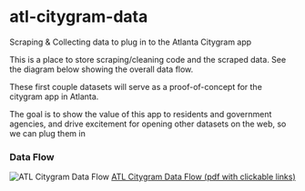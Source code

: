 # atl-citygram-data
Scraping &amp; Collecting data to plug in to the Atlanta Citygram app

This is a place to store scraping/cleaning code and the scraped data.  See the diagram below showing the overall data flow.

These first couple datasets will serve as a proof-of-concept for the citygram app in Atlanta.

The goal is to show the value of this app to residents and government agencies, and drive excitement for opening other datasets on the web, so we can plug them in

### Data Flow
![ATL Citygram Data Flow](../blob/master/images/atl-citygram-data-flow.png)
[ATL Citygram Data Flow (pdf with clickable links)](../blob/master/images/atl-citygram-data-flow.pdf)